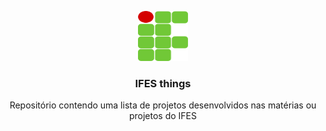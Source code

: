 <p align="center">
  <a href="https://github.com/LetsTN/IFES-Things">
    <img src="IFES logo.png" alt="Logo" width="80" height="80">
  </a>

  <h3 align="center">IFES things</h3>

  <p align="center">
    Repositório contendo uma lista de projetos desenvolvidos nas matérias ou projetos do IFES
  </p>
</p>
